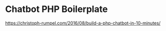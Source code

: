 # Chatbot PHP Boilerplate


https://christoph-rumpel.com/2016/08/build-a-php-chatbot-in-10-minutes/
